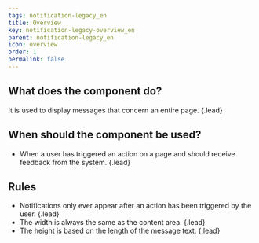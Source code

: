 ```yaml
---
tags: notification-legacy_en
title: Overview
key: notification-legacy-overview_en
parent: notification-legacy_en
icon: overview
order: 1
permalink: false  
---
```


## What does the component do?
It is used to display messages that concern an entire page. {.lead}

## When should the component be used?
* When a user has triggered an action on a page and should receive feedback from the system. {.lead}

## Rules
* Notifications only ever appear after an action has been triggered by the user. {.lead}
* The width is always the same as the content area. {.lead}
* The height is based on the length of the message text. {.lead}